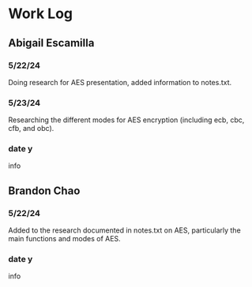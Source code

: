 # Work Log

## Abigail Escamilla

### 5/22/24

  Doing research for AES presentation, added information to notes.txt.

### 5/23/24

  Researching the different modes for AES encryption (including ecb, cbc, cfb, and obc). 

### date y

info


## Brandon Chao

### 5/22/24

  Added to the research documented in notes.txt on AES, particularly the main functions and modes of AES.

### date y

info
